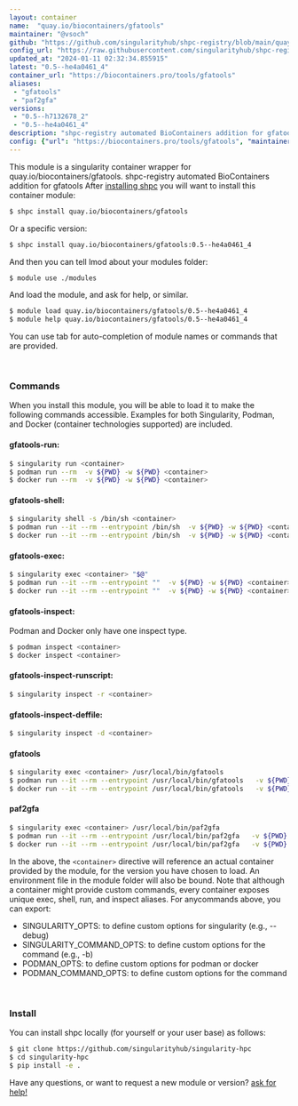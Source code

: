 ```yaml
---
layout: container
name:  "quay.io/biocontainers/gfatools"
maintainer: "@vsoch"
github: "https://github.com/singularityhub/shpc-registry/blob/main/quay.io/biocontainers/gfatools/container.yaml"
config_url: "https://raw.githubusercontent.com/singularityhub/shpc-registry/main/quay.io/biocontainers/gfatools/container.yaml"
updated_at: "2024-01-11 02:32:34.855915"
latest: "0.5--he4a0461_4"
container_url: "https://biocontainers.pro/tools/gfatools"
aliases:
 - "gfatools"
 - "paf2gfa"
versions:
 - "0.5--h7132678_2"
 - "0.5--he4a0461_4"
description: "shpc-registry automated BioContainers addition for gfatools"
config: {"url": "https://biocontainers.pro/tools/gfatools", "maintainer": "@vsoch", "description": "shpc-registry automated BioContainers addition for gfatools", "latest": {"0.5--he4a0461_4": "sha256:64a4f8e6838e2d259ea5da2d3c4001d1254adab364c87a0ee3e75966751810c4"}, "tags": {"0.5--h7132678_2": "sha256:77e9c818a3cb314c50b2ed086aa3e3054dedac0eab3f7d7b3338d8dfa66ddbdd", "0.5--he4a0461_4": "sha256:64a4f8e6838e2d259ea5da2d3c4001d1254adab364c87a0ee3e75966751810c4"}, "docker": "quay.io/biocontainers/gfatools", "aliases": {"gfatools": "/usr/local/bin/gfatools", "paf2gfa": "/usr/local/bin/paf2gfa"}}
---
```


This module is a singularity container wrapper for quay.io/biocontainers/gfatools.
shpc-registry automated BioContainers addition for gfatools
After [installing shpc](#install) you will want to install this container module:


```bash
$ shpc install quay.io/biocontainers/gfatools
```

Or a specific version:

```bash
$ shpc install quay.io/biocontainers/gfatools:0.5--he4a0461_4
```

And then you can tell lmod about your modules folder:

```bash
$ module use ./modules
```

And load the module, and ask for help, or similar.

```bash
$ module load quay.io/biocontainers/gfatools/0.5--he4a0461_4
$ module help quay.io/biocontainers/gfatools/0.5--he4a0461_4
```

You can use tab for auto-completion of module names or commands that are provided.

<br>

### Commands

When you install this module, you will be able to load it to make the following commands accessible.
Examples for both Singularity, Podman, and Docker (container technologies supported) are included.

#### gfatools-run:

```bash
$ singularity run <container>
$ podman run --rm  -v ${PWD} -w ${PWD} <container>
$ docker run --rm  -v ${PWD} -w ${PWD} <container>
```

#### gfatools-shell:

```bash
$ singularity shell -s /bin/sh <container>
$ podman run --it --rm --entrypoint /bin/sh  -v ${PWD} -w ${PWD} <container>
$ docker run --it --rm --entrypoint /bin/sh  -v ${PWD} -w ${PWD} <container>
```

#### gfatools-exec:

```bash
$ singularity exec <container> "$@"
$ podman run --it --rm --entrypoint ""  -v ${PWD} -w ${PWD} <container> "$@"
$ docker run --it --rm --entrypoint ""  -v ${PWD} -w ${PWD} <container> "$@"
```

#### gfatools-inspect:

Podman and Docker only have one inspect type.

```bash
$ podman inspect <container>
$ docker inspect <container>
```

#### gfatools-inspect-runscript:

```bash
$ singularity inspect -r <container>
```

#### gfatools-inspect-deffile:

```bash
$ singularity inspect -d <container>
```


#### gfatools

```bash
$ singularity exec <container> /usr/local/bin/gfatools
$ podman run --it --rm --entrypoint /usr/local/bin/gfatools   -v ${PWD} -w ${PWD} <container> -c " $@"
$ docker run --it --rm --entrypoint /usr/local/bin/gfatools   -v ${PWD} -w ${PWD} <container> -c " $@"
```


#### paf2gfa

```bash
$ singularity exec <container> /usr/local/bin/paf2gfa
$ podman run --it --rm --entrypoint /usr/local/bin/paf2gfa   -v ${PWD} -w ${PWD} <container> -c " $@"
$ docker run --it --rm --entrypoint /usr/local/bin/paf2gfa   -v ${PWD} -w ${PWD} <container> -c " $@"
```



In the above, the `<container>` directive will reference an actual container provided
by the module, for the version you have chosen to load. An environment file in the
module folder will also be bound. Note that although a container
might provide custom commands, every container exposes unique exec, shell, run, and
inspect aliases. For anycommands above, you can export:

 - SINGULARITY_OPTS: to define custom options for singularity (e.g., --debug)
 - SINGULARITY_COMMAND_OPTS: to define custom options for the command (e.g., -b)
 - PODMAN_OPTS: to define custom options for podman or docker
 - PODMAN_COMMAND_OPTS: to define custom options for the command

<br>

### Install

You can install shpc locally (for yourself or your user base) as follows:

```bash
$ git clone https://github.com/singularityhub/singularity-hpc
$ cd singularity-hpc
$ pip install -e .
```

Have any questions, or want to request a new module or version? [ask for help!](https://github.com/singularityhub/singularity-hpc/issues)